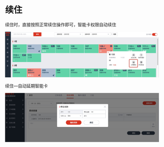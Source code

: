 # 续住

续住时，直接按照正常续住操作即可，智能卡权限自动续住

![](../../.gitbook/assets/image%20%28255%29.png)

续住—自动延期智能卡

![](../../.gitbook/assets/image%20%28721%29.png)

## 

